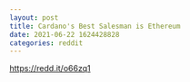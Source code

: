 ```yaml
--- 
layout: post 
title: Cardano's Best Salesman is Ethereum 
date: 2021-06-22 1624428828 
categories: reddit 
--- 
```

https://redd.it/o66zq1